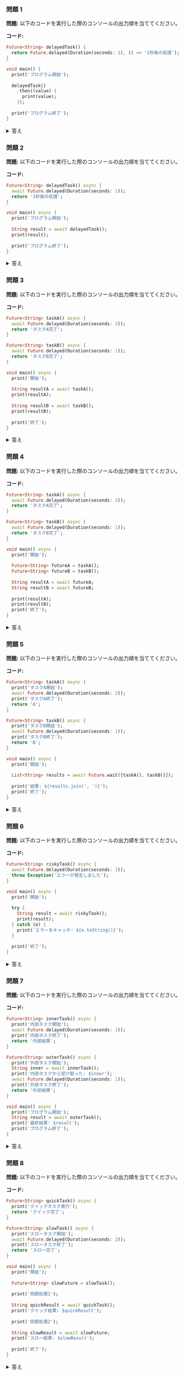 ### 問題 1

**問題:** 以下のコードを実行した際のコンソールの出力順を当ててください。

**コード:**
```dart
Future<String> delayedTask() {
  return Future.delayed(Duration(seconds: 1), () => '1秒後の処理');
}

void main() {
  print('プログラム開始');
  
  delayedTask()
    .then((value) {
      print(value);
    });
  
  print('プログラム終了');
}
```

<details>
<summary>答え</summary>

```
プログラム開始
プログラム終了
1秒後の処理
```

</details>

### 問題 2

**問題:** 以下のコードを実行した際のコンソールの出力順を当ててください。

**コード:**
```dart
Future<String> delayedTask() async {
  await Future.delayed(Duration(seconds: 1));
  return '1秒後の処理';
}

void main() async {
  print('プログラム開始');
  
  String result = await delayedTask();
  print(result);
  
  print('プログラム終了');
}
```

<details>
<summary>答え</summary>

```
プログラム開始
1秒後の処理
プログラム終了
```

</details>

### 問題 3

**問題:** 以下のコードを実行した際のコンソールの出力順を当ててください。

**コード:**
```dart
Future<String> taskA() async {
  await Future.delayed(Duration(seconds: 2));
  return 'タスクA完了';
}

Future<String> taskB() async {
  await Future.delayed(Duration(seconds: 1));
  return 'タスクB完了';
}

void main() async {
  print('開始');
  
  String resultA = await taskA();
  print(resultA);
  
  String resultB = await taskB();
  print(resultB);
  
  print('終了');
}
```

<details>
<summary>答え</summary>

```
開始
タスクA完了
タスクB完了
終了
```

</details>

### 問題 4

**問題:** 以下のコードを実行した際のコンソールの出力順を当ててください。

**コード:**
```dart
Future<String> taskA() async {
  await Future.delayed(Duration(seconds: 2));
  return 'タスクA完了';
}

Future<String> taskB() async {
  await Future.delayed(Duration(seconds: 1));
  return 'タスクB完了';
}

void main() async {
  print('開始');
  
  Future<String> futureA = taskA();
  Future<String> futureB = taskB();
  
  String resultA = await futureA;
  String resultB = await futureB;
  
  print(resultA);
  print(resultB);
  print('終了');
}
```

<details>
<summary>答え</summary>

```
開始
タスクA完了
タスクB完了
終了
```

</details>

### 問題 5

**問題:** 以下のコードを実行した際のコンソールの出力順を当ててください。

**コード:**
```dart
Future<String> taskA() async {
  print('タスクA開始');
  await Future.delayed(Duration(seconds: 2));
  print('タスクA終了');
  return 'A';
}

Future<String> taskB() async {
  print('タスクB開始');
  await Future.delayed(Duration(seconds: 1));
  print('タスクB終了');
  return 'B';
}

void main() async {
  print('開始');
  
  List<String> results = await Future.wait([taskA(), taskB()]);
  
  print('結果: ${results.join(', ')}');
  print('終了');
}
```

<details>
<summary>答え</summary>

```
開始
タスクA開始
タスクB開始
タスクB終了
タスクA終了
結果: A, B
終了
```

</details>

### 問題 6

**問題:** 以下のコードを実行した際のコンソールの出力順を当ててください。

**コード:**
```dart
Future<String> riskyTask() async {
  await Future.delayed(Duration(seconds: 1));
  throw Exception('エラーが発生しました');
}

void main() async {
  print('開始');
  
  try {
    String result = await riskyTask();
    print(result);
  } catch (e) {
    print('エラーをキャッチ: ${e.toString()}');
  }
  
  print('終了');
}
```

<details>
<summary>答え</summary>

```
開始
エラーをキャッチ: Exception: エラーが発生しました
終了
```

</details>

### 問題 7

**問題:** 以下のコードを実行した際のコンソールの出力順を当ててください。

**コード:**
```dart
Future<String> innerTask() async {
  print('内部タスク開始');
  await Future.delayed(Duration(seconds: 1));
  print('内部タスク終了');
  return '内部結果';
}

Future<String> outerTask() async {
  print('外部タスク開始');
  String inner = await innerTask();
  print('内部タスクから受け取った: $inner');
  await Future.delayed(Duration(seconds: 1));
  print('外部タスク終了');
  return '外部結果';
}

void main() async {
  print('プログラム開始');
  String result = await outerTask();
  print('最終結果: $result');
  print('プログラム終了');
}
```

<details>
<summary>答え</summary>

```
プログラム開始
外部タスク開始
内部タスク開始
内部タスク終了
内部タスクから受け取った: 内部結果
外部タスク終了
最終結果: 外部結果
プログラム終了
```

</details>

### 問題 8

**問題:** 以下のコードを実行した際のコンソールの出力順を当ててください。

**コード:**
```dart
Future<String> quickTask() async {
  print('クイックタスク実行');
  return 'クイック完了';
}

Future<String> slowTask() async {
  print('スロータスク開始');
  await Future.delayed(Duration(seconds: 2));
  print('スロータスク終了');
  return 'スロー完了';
}

void main() async {
  print('開始');
  
  Future<String> slowFuture = slowTask();
  
  print('同期処理1');
  
  String quickResult = await quickTask();
  print('クイック結果: $quickResult');
  
  print('同期処理2');
  
  String slowResult = await slowFuture;
  print('スロー結果: $slowResult');
  
  print('終了');
}
```

<details>
<summary>答え</summary>

```
開始
スロータスク開始
同期処理1
クイックタスク実行
クイック結果: クイック完了
同期処理2
スロータスク終了
スロー結果: スロー完了
終了
```

</details>